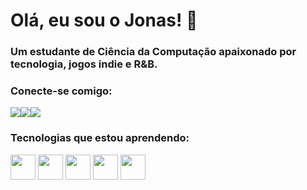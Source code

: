 # Olá, eu sou o Jonas! 👋

### Um estudante de Ciência da Computação apaixonado por tecnologia, jogos indie e R&B.

### Conecte-se comigo:
<a href="https://www.linkedin.com/in/jonas-tavares-984315160/" target="_blank"><img src="https://img.shields.io/badge/-LinkedIn-%230077B5?style=for-the-badge&logo=linkedin&logoColor=white"></a><a href="https://www.instagram.com/SEU_USUARIO_AQUI/" target="_blank"><img src="https://img.shields.io/badge/-Instagram-%23E4405F?style=for-the-badge&logo=instagram&logoColor=white"></a><a href="mailto:jonastavares98@gmail.com" target="_blank"><img src="https://img.shields.io/badge/-Gmail-%23333?style=for-the-badge&logo=gmail&logoColor=white"></a>

### Tecnologias que estou aprendendo:
<p align="left">
  <img src="https://cdn.jsdelivr.net/gh/devicons/devicon/icons/html5/html5-original.svg" width="40" height="40"/>
  <img src="https://cdn.jsdelivr.net/gh/devicons/devicon/icons/css3/css3-original.svg" width="40" height="40"/>
  <img src="https://cdn.jsdelivr.net/gh/devicons/devicon/icons/javascript/javascript-original.svg" width="40" height="40"/>
  <img src="https://cdn.jsdelivr.net/gh/devicons/devicon/icons/python/python-original.svg" width="40" height="40"/>
  <img src="https://cdn.jsdelivr.net/gh/devicons/devicon/icons/git/git-original.svg" width="40" height="40"/>
</p>
